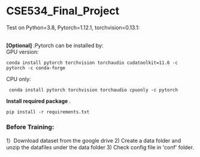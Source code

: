 # CSE534_Final_Project

Test on Python=3.8, Pytorch=1.12.1, torchvision=0.13.1: <br /> <br />

<strong>[Optional] </strong>.Pytorch can be installed by:<br />
GPU version: 
```
conda install pytorch torchvision torchaudio cudatoolkit=11.6 -c pytorch -c conda-forge
```
CPU only:
```
 conda install pytorch torchvision torchaudio cpuonly -c pytorch 
```


<strong>Install required package </strong>. 
```
pip install -r requirements.txt
```

### Before Training:
1）Download dataset from the google drive
2) Create a data folder and unzip the datafiles under the data folder
3) Check config file in 'conf' folder. 





  

